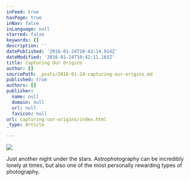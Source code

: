 ```yaml
---
inFeed: true
hasPage: true
inNav: false
inLanguage: null
starred: false
keywords: []
description: ''
datePublished: '2016-01-24T10:42:14.914Z'
dateModified: '2016-01-24T10:42:11.165Z'
title: Capturing Our Origins
author: []
sourcePath: _posts/2016-01-24-capturing-our-origins.md
published: true
authors: []
publisher:
  name: null
  domain: null
  url: null
  favicon: null
url: capturing-our-origins/index.html
_type: Article

---
```

![](https://s3-us-west-2.amazonaws.com/the-grid-img/p/1d5f29306266c7127004c8386c3ffa41704d09d3.jpg)

Just another night under the stars. Astrophotography can be incredibly lonely at times, but also one of the most personally rewarding types of photography.